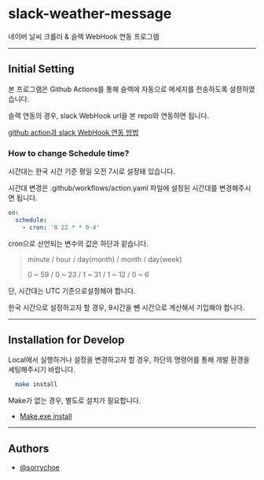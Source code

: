 # slack-weather-message

네이버 날씨 크롤러 & 슬랙 WebHook 연동 프로그램

---

## Initial Setting

본 프로그램은 Github Actions를 통해 슬랙에 자동으로 메세지를 전송하도록 설정하였습니다.

슬랙 연동의 경우, slack WebHook url을 본 repo와 연동하면 됩니다.

[github action과 slack WebHook 연동 방법](https://heegs.tistory.com/95)

### How to change Schedule time?

시간대는 한국 시간 기준 평일 오전 7시로 설정돼 있습니다.

시간대 변경은 .github/workflows/action.yaml 파일에 설정된 시간대를 변경해주시면 됩니다.

```yaml
on:
  schedule:
    - cron: '0 22 * * 0-4'
```
cron으로 선언되는 변수의 값은 하단과 같습니다.

> minute / hour / day(month) / month / day(week)
>
> 0 ~ 59 / 0 ~ 23 / 1 ~ 31 / 1 ~ 12 / 0 ~ 6

단, 시간대는 UTC 기준으로설정해야 합니다.

한국 시간으로 설정하고자 할 경우, 9시간을 뺀 시간으로 계산해서 기입해야 합니다.

---

## Installation for Develop

Local에서 실행하거나 설정을 변경하고자 할 경우, 하단의 명령어를 통해 개발 환경을 세팅해주시기 바랍니다.

```bash
  make install
```

Make가 없는 경우, 별도로 설치가 필요합니다.
- [Make.exe install](https://gnuwin32.sourceforge.net/packages/make.htm)

---

## Authors

- [@sorrychoe](https://www.github.com/sorrychoe)
